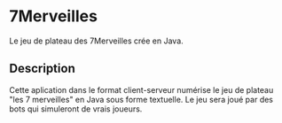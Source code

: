 # 7Merveilles
Le jeu de plateau des 7Merveilles crée en Java.

## Description
Cette aplication dans le format client-serveur numérise le jeu de plateau "les 7 merveilles" en Java sous forme textuelle.
Le jeu sera joué par des bots qui simuleront de vrais joueurs.
